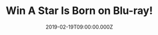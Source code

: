 ---
campaign-uuid: "c-98ad5448-c222-40c6-873c-5a760599bd04"
type: "Competition"
category: "Entertainment"
date: "2019-02-19T09:00:00.000Z"
end-date: "2019-03-19T23:59:00.000Z"
disable-form: false
is_promoted: false
has_entry_page: true
title: "Win A Star Is Born on Blu-ray!"
competition-description: "<p>We have in our hands the movie from the amazing stars\
  \ four-time Oscar nominee Bradley Cooper (\"American Sniper,\" \"American Hustle,\"\
  \ \"Silver Linings Playbook\") and multiple award-winning, Oscar-nominated music\
  \ superstar Lady Gaga: A Star Is Born to give away to one of lucky members!</p>\r\
  \n<p>A total emotional knockout you won’t want to miss… click below for a chance\
  \ to win!</p>"
hero-header: "Win A Star Is Born on Blu-ray!"
terms-confirmation: "N/A"
banner-img: "https://assets.expresslyapp.com/asset-120ba412-7c7d-4a8e-b916-e8dc30715927.jpg"
logo-left-href: "aaa.nme.com"
logo-left-image: "https://assets.expresslyapp.com/asset-42732211-f626-44c9-898f-0b5e6bb0c799.jpg"
logo-left-title: "NME AAA"
bg-image-hero: "https://assets.expresslyapp.com/asset-0b0b90c1-4d70-4b1b-b475-b7d248be0605.jpg"
bg-image-first: "https://assets.expresslyapp.com/asset-e5b19427-5a03-4c6b-8ccc-4e701106795f.jpg"
section1-content: "<p>In “A Star Is Born,” Bradley Cooper and Lady Gaga fuse their\
  \ considerable talents to depict the raw and passionate tale of Jack and Ally, two\
  \ artistic souls coming together, on stage and in life. Theirs is a complex journey\
  \ through the beauty and the heartbreak of a relationship struggling to survive.</p>\r\
  \n<p>Get your weekend sorted by the chance of winning the 5 stars movie A Star Is\
  \ Born now. Enter the form below and it could be coming home with you. Good luck!</p>"
entry-title: "Win A Star Is Born on Blu-ray!"
entry-content: "Enter the draw to win A Star Is Born on Blu-ray  by completing the\
  \ form below before 23:59 on 19th March 2019."
has-winner: false
prize-description: "A Star Is Born on Blu-ray."
special-conditions: "Multiple entries are allowed up to one every day\r\nThis competition\
  \ is also available on: http://club.expressly.io/competitons/\r\na-star-is-born-blu-ray"
country-restrictions:
- "GB"
---